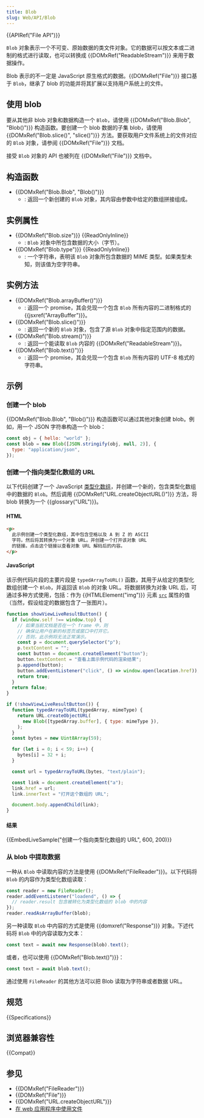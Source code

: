 ```yaml
---
title: Blob
slug: Web/API/Blob
---
```


{{APIRef("File API")}}

`Blob` 对象表示一个不可变、原始数据的类文件对象。它的数据可以按文本或二进制的格式进行读取，也可以转换成 {{DOMxRef("ReadableStream")}} 来用于数据操作。

Blob 表示的不一定是 JavaScript 原生格式的数据。{{DOMxRef("File")}} 接口基于 `Blob`，继承了 blob 的功能并将其扩展以支持用户系统上的文件。

## 使用 blob

要从其他非 blob 对象和数据构造一个 `Blob`，请使用 {{DOMxRef("Blob.Blob", "Blob()")}} 构造函数。要创建一个 blob 数据的子集 blob，请使用 {{DOMxRef("Blob.slice()", "slice()")}} 方法。要获取用户文件系统上的文件对应的 `Blob` 对象，请参阅 {{DOMxRef("File")}} 文档。

接受 `Blob` 对象的 API 也被列在 {{DOMxRef("File")}} 文档中。

## 构造函数

- {{DOMxRef("Blob.Blob", "Blob()")}}
  - : 返回一个新创建的 `Blob` 对象，其内容由参数中给定的数组拼接组成。

## 实例属性

- {{DOMxRef("Blob.size")}} {{ReadOnlyInline}}
  - : `Blob` 对象中所包含数据的大小（字节）。
- {{DOMxRef("Blob.type")}} {{ReadOnlyInline}}
  - : 一个字符串，表明该 `Blob` 对象所包含数据的 MIME 类型。如果类型未知，则该值为空字符串。

## 实例方法

- {{DOMxRef("Blob.arrayBuffer()")}}
  - : 返回一个 promise，其会兑现一个包含 `Blob` 所有内容的二进制格式的 {{jsxref("ArrayBuffer")}}。
- {{DOMxRef("Blob.slice()")}}
  - : 返回一个新的 `Blob` 对象，包含了源 `Blob` 对象中指定范围内的数据。
- {{DOMxRef("Blob.stream()")}}
  - : 返回一个能读取 `Blob` 内容的 {{DOMxRef("ReadableStream")}}。
- {{DOMxRef("Blob.text()")}}
  - : 返回一个 promise，其会兑现一个包含 `Blob` 所有内容的 UTF-8 格式的字符串。

## 示例

### 创建一个 blob

{{DOMxRef("Blob.Blob", "Blob()")}} 构造函数可以通过其他对象创建 blob。例如，用一个 JSON 字符串构造一个 blob：

```js
const obj = { hello: "world" };
const blob = new Blob([JSON.stringify(obj, null, 2)], {
  type: "application/json",
});
```

### 创建一个指向类型化数组的 URL

以下代码创建了一个 JavaScript [类型化数组](/zh-CN/docs/Web/JavaScript/Typed_arrays)，并创建一个新的，包含类型化数组中的数据的 `Blob`。然后调用 {{DOMxRef("URL.createObjectURL()")}} 方法，将 blob 转换为一个 {{glossary("URL")}}。

#### HTML

```html
<p>
  此示例创建一个类型化数组，其中包含空格以及 A 到 Z 的 ASCII
  字符。然后将其转换为一个对象 URL。并创建一个打开该对象 URL
  的链接。点击这个链接以查看对象 URL 解码后的内容。
</p>
```

#### JavaScript

该示例代码片段的主要片段是 `typedArrayToURL()` 函数，其用于从给定的类型化数组创建一个 `Blob`，并返回该 `Blob` 的对象 URL。将数据转换为对象 URL 后，可通过多种方式使用，包括：作为 {{HTMLElement("img")}} 元素 [`src`](/zh-CN/docs/Web/HTML/Element/img#src) 属性的值（当然，假设给定的数据包含了一张图片）。

```js
function showViewLiveResultButton() {
  if (window.self !== window.top) {
    // 如果当前文档是否在一个 frame 中，则
    // 确保让用户在新的标签页或窗口中打开它。
    // 否则，此示例将无法正常演示。
    const p = document.querySelector("p");
    p.textContent = "";
    const button = document.createElement("button");
    button.textContent = "查看上面示例代码的渲染结果";
    p.append(button);
    button.addEventListener("click", () => window.open(location.href));
    return true;
  }
  return false;
}

if (!showViewLiveResultButton()) {
  function typedArrayToURL(typedArray, mimeType) {
    return URL.createObjectURL(
      new Blob([typedArray.buffer], { type: mimeType }),
    );
  }
  const bytes = new Uint8Array(59);

  for (let i = 0; i < 59; i++) {
    bytes[i] = 32 + i;
  }

  const url = typedArrayToURL(bytes, "text/plain");

  const link = document.createElement("a");
  link.href = url;
  link.innerText = "打开这个数组的 URL";

  document.body.appendChild(link);
}
```

#### 结果

{{EmbedLiveSample("创建一个指向类型化数组的 URL", 600, 200)}}

### 从 blob 中提取数据

一种从 `Blob` 中读取内容的方法是使用 {{DOMxRef("FileReader")}}。以下代码将 `Blob` 的内容作为类型化数组读取：

```js
const reader = new FileReader();
reader.addEventListener("loadend", () => {
  // reader.result 包含被转化为类型化数组的 blob 中的内容
});
reader.readAsArrayBuffer(blob);
```

另一种读取 `Blob` 中内容的方式是使用 {{domxref("Response")}} 对象。下述代码将 `Blob` 中的内容读取为文本：

```js
const text = await new Response(blob).text();
```

或者，也可以使用 {{DOMxRef("Blob.text()")}}：

```js
const text = await blob.text();
```

通过使用 `FileReader` 的其他方法可以把 Blob 读取为字符串或者数据 URL。

## 规范

{{Specifications}}

## 浏览器兼容性

{{Compat}}

## 参见

- {{DOMxRef("FileReader")}}
- {{DOMxRef("File")}}
- {{DOMxRef("URL.createObjectURL")}}
- [在 web 应用程序中使用文件](/zh-CN/docs/Web/API/File_API/Using_files_from_web_applications)
